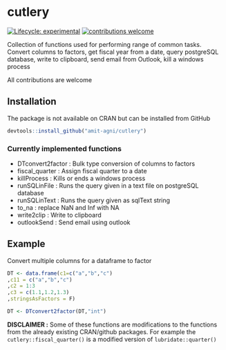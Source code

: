 # cutlery

<!-- badges: start -->

[![Lifecycle: experimental](https://img.shields.io/badge/lifecycle-experimental-orange.svg)](https://www.tidyverse.org/lifecycle/#experimental)
[![contributions welcome](https://img.shields.io/badge/contributions-welcome-brightgreen.svg?style=flat)](https://github.com/dwyl/esta/issues)

<!-- badges: end -->

Collection of functions used for performing range of common tasks. Convert columns to factors, get fiscal year from a date, query postgreSQL database, write to clipboard, send email from Outlook, kill a windows process

All contributions are welcome

## Installation

The package is not available on CRAN but can be installed from GitHub 

``` r
devtools::install_github("amit-agni/cutlery")
```

### Currently implemented functions

* DTconvert2factor	: Bulk type conversion of columns to factors
* fiscal_quarter	  : Assign fiscal quarter to a date
* killProcess	      : Kills or ends a windows process
* runSQLinFile	    : Runs the query given in a text file on postgreSQL database
* runSQLinText	    : Runs the query given as sqlText string
* to_na	            : replace NaN and Inf with NA
* write2clip	      : Write to clipboard
* outlookSend       : Send email using outlook


## Example

Convert multiple columns for a dataframe to factor

``` r
DT <- data.frame(c1=c("a","b","c")
,c11 = c("a","b","c")
,c2 = 1:3
,c3 = c(1.1,1.2,1.3)
,stringsAsFactors = F)

DT <- DTconvert2factor(DT,"int")

```

**DISCLAIMER :** Some of these functions are modifications to the functions from the already existing CRAN/github packages. For example the `cutlery::fiscal_quarter()` is a modified version of `lubridate::quarter()`   
